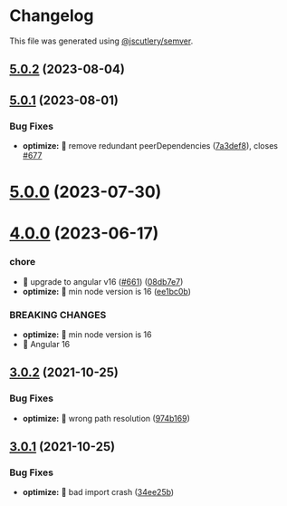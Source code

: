 # Changelog

This file was generated using [@jscutlery/semver](https://github.com/jscutlery/semver).

## [5.0.2](https://github.com/ngneat/transloco/compare/transloco-optimize-5.0.1...transloco-optimize-5.0.2) (2023-08-04)

## [5.0.1](https://github.com/ngneat/transloco/compare/transloco-optimize-5.0.0...transloco-optimize-5.0.1) (2023-08-01)

### Bug Fixes

- **optimize:** 🐛 remove redundant peerDependencies ([7a3def8](https://github.com/ngneat/transloco/commit/7a3def8de36f9238c10bfce739fd9f3e83513e72)), closes [#677](https://github.com/ngneat/transloco/issues/677)

# [5.0.0](https://github.com/ngneat/transloco/compare/transloco-optimize-4.0.0...transloco-optimize-5.0.0) (2023-07-30)

# [4.0.0](https://github.com/ngneat/transloco/compare/transloco-optimize-3.0.2...transloco-optimize-4.0.0) (2023-06-17)

### chore

- 🤖 upgrade to angular v16 ([#661](https://github.com/ngneat/transloco/issues/661)) ([08db7e7](https://github.com/ngneat/transloco/commit/08db7e7d1f64846fa0b07123dee8ff5bff20b4f0))
- **optimize:** 🤖 min node version is 16 ([ee1bc0b](https://github.com/ngneat/transloco/commit/ee1bc0b88555c808482a9f6b60061f15ea4ddaf7))

### BREAKING CHANGES

- **optimize:** 🧨 min node version is 16
- 🧨 Angular 16

## [3.0.2](https://github.com/ngneat/transloco/compare/transloco-optimize-3.0.1...transloco-optimize-3.0.2) (2021-10-25)

### Bug Fixes

- **optimize:** 🐛 wrong path resolution ([974b169](https://github.com/ngneat/transloco/commit/974b1698083913b99992e4994b77d4c2b6a5489e))

## [3.0.1](https://github.com/ngneat/transloco/compare/transloco-optimize-3.0.0...transloco-optimize-3.0.1) (2021-10-25)

### Bug Fixes

- **optimize:** 🐛 bad import crash ([34ee25b](https://github.com/ngneat/transloco/commit/34ee25b0ffc811e5d0234190ec4f1a56ff873d63))

